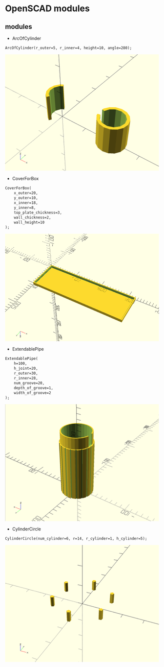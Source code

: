 # OpenSCAD modules

## modules

* ArcOfCylinder

```
ArcOfCylinder(r_outer=5, r_inner=4, height=10, angle=280);
```

![ArcOfCylinder.png](https://github.com/Drunkar/openscad_modules/blob/images/ArcOfCylinder.png)

* CoverForBox

```
CoverForBox(
    x_outer=20,
    y_outer=10,
    x_inner=18,
    y_inner=8,
    top_plate_chickness=3,
    wall_chickness=2,
    wall_height=10
);
```

![CoverForBox.png](https://github.com/Drunkar/openscad_modules/blob/images/CoverForBox.png)

* ExtendablePipe

```
ExtendablePipe(
    h=100,
    h_joint=20,
    r_outer=30,
    r_inner=28,
    num_groove=20,
    depth_of_groove=1,
    width_of_groove=2
);
```

![ExtendablePipe.png](https://github.com/Drunkar/openscad_modules/blob/images/ExtendablePipe.png)

* CylinderCircle

```
CylinderCircle(num_cylinder=6, r=14, r_cylinder=1, h_cylinder=5);
```

![CylinderCircle.png](https://github.com/Drunkar/openscad_modules/blob/images/CylinderCircle.png)